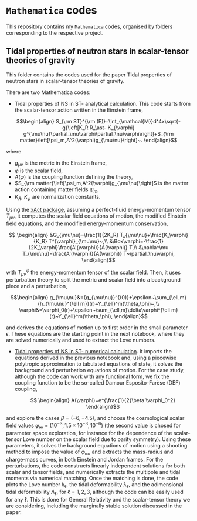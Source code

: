# `Mathematica` codes
This repository contains my `Mathematica` codes, organised by folders corresponding to the respective project.

## Tidal properties of neutron stars in scalar-tensor theories of gravity
This folder contains the codes used for the paper Tidal properties of neutron stars in scalar-tensor theories of gravity.

There are two Mathematica codes:
- Tidal properties of NS in ST- analytical calculation. This code starts from the scalar-tensor action written in the Einstein frame,
```math
\begin{align}
  S_{\rm ST}^{\rm (E)}=\int_{\mathcal{M}}d^4x\sqrt{-g}\left[K_R R_\ast- K_{\varphi} g^{\mu\nu}\partial_\mu\varphi\partial_\nu\varphi\right]+S_{\rm
  matter}\left[\psi_m,A^2(\varphi)g_{\mu\nu}\right]~.
\end{align}
 ``` 
  where
  - $g_{\mu\nu}$ is the metric in the Einstein frame,
  - $\varphi$ is the scalar field,
  - $A(\varphi)$ is the coupling function defining the theory,
  - $S_{\rm matter}\left[\psi_m,A^2(\varphi)g_{\mu\nu}\right]$ is the matter action containing matter fields $\psi_m$,
  - $K_R$, $K_{\varphi}$ are normalization constants.
    
  Using the [xAct package](https://josmar493.dreamhosters.com/), assuming a perfect-fluid energy-momentum tensor $T_{\mu\nu}$, it computes the scalar field equations of motion, the modified Einstein field equations, and the modified energy-momentum conservation,
```math
  \begin{align}
  &G_{\mu\nu}=\frac{1}{2K_R} T_{\mu\nu}+\frac{K_\varphi}{K_R} T^{\varphi}_{\mu\nu}~,\\
  &\Box\varphi=-\frac{1}{2K_\varphi}\frac{A'(\varphi)}{A(\varphi)} T,\\
  &\nabla^\mu T_{\mu\nu}=\frac{A'(\varphi)}{A(\varphi)} T~\partial_\nu\varphi,
  \end{align}
```
  with $T_{\mu\nu}^{\varphi}$ the energy-momentum tensor of the scalar field. Then, it uses perturbation theory to split the metric and scalar field into a background piece and a perturbation,
  ```math
  \begin{align}
    g_{\mu\nu}&={g_{\mu\nu}}^{(0)}+\epsilon~\sum_{\ell,m}{h_{\mu\nu}^{\ell m}}(r)~Y_{\ell}^m(\theta,\phi)~,\\
    \varphi&=\varphi_0(r)+\epsilon~\sum_{\ell,m}\delta\varphi^{\ell m}(r)~Y_{\ell}^m(\theta,\phi),
\end{align}
  ```
and derives the equations of motion up to first order in the small parameter $\epsilon$. These equations are the starting point in the next notebook, where they are solved numerically and used to extract the Love numbers.
- [Tidal properties of NS in ST- numerical calculation](Tidal%20properties%20of%20neutron%20stars%20in%20scalar-tensor%20theories%20of%20gravity/Tidal%20properties%20of%20NS%20in%20ST-%20numerical%20calculation%20.nb). It imports the equations derived in the previous notebook and, using a piecewise
  polytropic approximation to tabulated equations of state, it solves the background and perturbation equations of motion. For the case study, although the code can work with any         functional form, we fix the coupling function to be the so-called Damour Esposito-Farèse (DEF) coupling,
   ```math
    \begin{align}
    A(\varphi)=e^{\frac{1}{2}\beta \varphi_0^2}
    \end{align}
    ```
and explore the cases $\beta=(-6,-4.5)$, and choose the cosmological scalar field values $\varphi_\infty=(10^{-3},1.5\times10^{-3},10^{-6})$ (the second value is chosed for parameter space exploration, for instance for the dependence of the scalar-tensor Love number on the scalar field due to parity symmetry). Using these parameters, it solves the background equations of motion using a shooting method to impose the value of $\varphi_\infty$, and extracts the mass-radius and charge-mass curves, in both Einstein and Jordan frames. For the perturbations, the code constructs linearly independent solutions for both scalar and tensor fields, and numerically extracts the multipole and tidal moments via numerical matching. Once the matching is done, the code plots the Love number $k_\ell$, the tidal deformability $\lambda_\ell$, and the adimensional tidal deformability $\Lambda_\ell$, for $\ell=1,2,3$, although the code can be easily used for any $\ell$. This is done for General Relativity and the scalar-tensor theory we are considering, including the marginally stable solution discussed in the paper.


